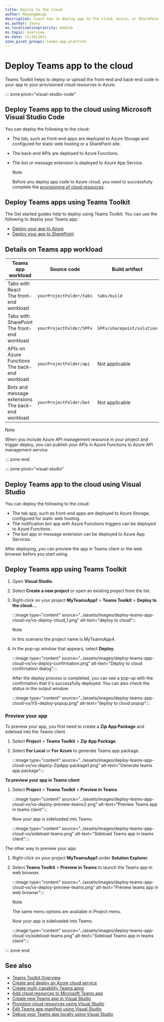 ```yaml
---
title: Deploy to the cloud
author: MuyangAmigo
description: Learn how to deploy app to the cloud, Azure, or SharePoint using Teams Toolkit in Visual Studio Code and Visual Studio.
ms.author: zhany
ms.localizationpriority: medium
ms.topic: overview
ms.date: 11/29/2021
zone_pivot_groups: teams-app-platform
---
```


# Deploy Teams app to the cloud

Teams Toolkit helps to deploy or upload the front-end and back-end code in your app to your provisioned cloud resources in Azure.

::: zone pivot="visual-studio-code"

## Deploy Teams app to the cloud using Microsoft Visual Studio Code

You can deploy the following to the cloud:

* The tab, such as front-end apps are deployed to Azure Storage and configured for static web hosting or a SharePoint site.
* The back-end APIs are deployed to Azure Functions.
* The bot or message extension is deployed to Azure App Service.

  > [!NOTE]
  > Before you deploy app code to Azure cloud, you need to successfully complete the [provisioning of cloud resources](provision.md).

## Deploy Teams apps using Teams Toolkit

The Get started guides help to deploy using Teams Toolkit. You can use the following to deploy your Teams app:

* [Deploy your app to Azure](/microsoftteams/platform/sbs-gs-javascript?tabs=vscode%2Cvsc%2Cviscode%2Cvcode&tutorial-step=4)
* [Deploy your app to SharePoint](/microsoftteams/platform/sbs-gs-spfx?tabs=vscode%2Cviscode&tutorial-step=4)

## Details on Teams app workload

| Teams app workload | Source code | Build artifact| Target resource |
|-------------|----------|---------------|---------------|
|Tabs with React </br> The front-end workload| `yourProjectFolder/tabs`| `tabs/build` |Azure Storage |
|Tabs with SharePoint </br> The front-end workload | `yourProjectFolder/SPFx`| `SPFx/sharepoint/solution` |SharePoint app catalog |
|APIs on Azure Functions </br> The back-end workload | `yourProjectFolder/api`| Not applicable |Azure Functions |
|Bots and message extensions </br> The back-end workload | `yourProjectFolder/bot` | Not applicable | Azure App Service |

> [!NOTE]
> When you include Azure API management resource in your project and trigger deploy, you can publish your APIs in Azure Functions to Azure API management service.

::: zone-end

::: zone pivot="visual-studio"

## Deploy Teams app to the cloud using Visual Studio

You can deploy the following to the cloud:

* The tab app, such as front-end apps are deployed to Azure Storage, configured for static web hosting.
* The notification bot app with Azure Functions triggers can be deployed to Azure Functions.
* The bot app or message extension can be deployed to Azure App Services.

After deploying, you can preview the app in Teams client or the web browser before you start using.

## Deploy Teams app using Teams Toolkit

1. Open **Visual Studio**.
1. Select **Create a new project** or open an existing project from the list.
1. Right-click on your project **MyTeamsApp1** > **Teams Toolkit** > **Deploy to the cloud...**.

   :::image type="content" source="../assets/images/deploy-teams-app-cloud-vs/vs-deploy-cloud_1.png" alt-text="deploy to cloud":::

   > [!NOTE]
   > In this scenario the project name is MyTeamsApp4.

1. In the pop-up window that appears, select **Deploy**.

   :::image type="content" source="../assets/images/deploy-teams-app-cloud-vs/vs-deploy-confirmation.png" alt-text="Deploy to cloud confirmation dialog":::

   After the deploy process is completed, you can see a pop-up with the confirmation that it's successfully deployed. You can also check the status in the output window.

   :::image type="content" source="../assets/images/deploy-teams-app-cloud-vs/VS-deploy-popup.png" alt-text="deploy to cloud popup":::

### Preview your app

To preview your app, you first need to create a **Zip App Package** and sideload into the Teams client.

1. Select **Project** > **Teams Toolkit** > **Zip App Package**.
1. Select **For Local** or **For Azure** to generate Teams app package.

   :::image type="content" source="../assets/images/deploy-teams-app-cloud-vs/vs-deploy-ZipApp-package1.png" alt-text="Generate teams app package":::

**To preview your app in Teams client**

1. Select **Project** > **Teams Toolkit** > **Preview in Teams**.

   :::image type="content" source="../assets/images/deploy-teams-app-cloud-vs/vs-deploy-preview-teams2.png" alt-text="Preview Teams app in teams client":::

   Now your app is sideloaded into Teams.

   :::image type="content" source="../assets/images/deploy-teams-app-cloud-vs/sideload-teams.png" alt-text="Sideload Teams app in teams client":::

The other way to preview your app:

1. Right-click on your project **MyTeamsApp1** under **Solution Explorer**.
1. Select **Teams Toolkit** > **Preview in Teams** to launch the Teams app in web browser.

   :::image type="content" source="../assets/images/deploy-teams-app-cloud-vs/vs-deploy-preview-teams.png" alt-text="Preview teams app in web browser":::

   > [!NOTE]
   > The same menu options are available in Project menu.

   Now your app is sideloaded into Teams.

   :::image type="content" source="../assets/images/deploy-teams-app-cloud-vs/sideload-teams.png" alt-text="Sideload Teams app in teams client":::

::: zone-end

## See also

* [Teams Toolkit Overview](teams-toolkit-fundamentals.md)
* [Create and deploy an Azure cloud service](/azure/cloud-services/cloud-services-how-to-create-deploy-portal)
* [Create multi-capability Teams apps](add-capability.md)
* [Add cloud resources to Microsoft Teams app](add-resource.md)
* [Create new Teams app in Visual Studio](create-new-project.md#create-new-teams-app-in-visual-studio)
* [Provision cloud resources using Visual Studio](provision-cloud-resources.md)
* [Edit Teams app manifest using Visual Studio](VS-TeamsFx-preview-and-customize-app-manifest.md)
* [Debug your Teams app locally using Visual Studio](debug-local.md#debug-your-teams-app-locally-using-visual-studio)
